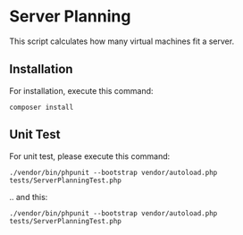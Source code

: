 
# Server Planning
This script calculates how many virtual machines fit a server.
## Installation
For installation, execute this command:

    composer install
## Unit Test
For unit test, please execute this command:

    ./vendor/bin/phpunit --bootstrap vendor/autoload.php tests/ServerPlanningTest.php
.. and this:

    ./vendor/bin/phpunit --bootstrap vendor/autoload.php tests/ServerPlanningTest.php
